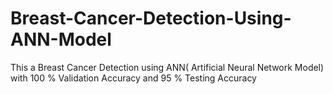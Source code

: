 # Breast-Cancer-Detection-Using-ANN-Model
This a Breast Cancer Detection using ANN( Artificial Neural Network Model) with 100 % Validation Accuracy and 95 % Testing Accuracy
